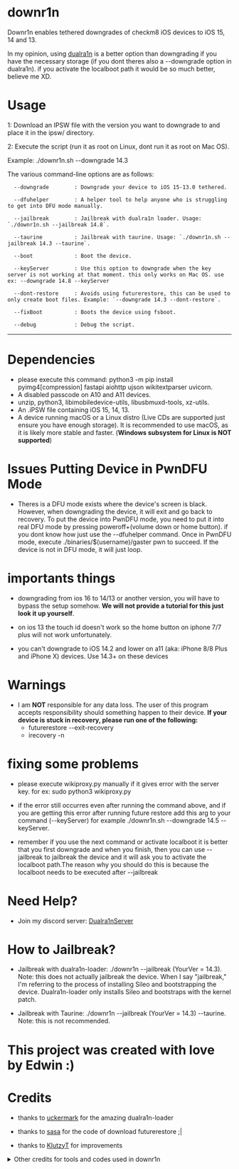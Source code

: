 # downr1n
Downr1n enables tethered downgrades of checkm8 iOS devices to iOS 15, 14 and 13.

In my opinion, using [dualra1n](https://github.com/dualra1n/dualra1n) is a better option than downgrading if you have the necessary storage (if you dont theres also a --downgrade option in dualra1n). if you activate the localboot path it would be so much better, believe me XD.

# Usage
1: Download an IPSW file with the version you want to downgrade to and place it in the ipsw/ directory.

2: Execute the script (run it as root on Linux, dont run it as root on Mac OS).

Example: ./downr1n.sh --downgrade 14.3

The various command-line options are as follows:

      --downgrade        : Downgrade your device to iOS 15-13.0 tethered.

      --dfuhelper        : A helper tool to help anyone who is struggling to get into DFU mode manually.

      --jailbreak        : Jailbreak with dualra1n loader. Usage: `./downr1n.sh --jailbreak 14.8`.

      --taurine          : Jailbreak with taurine. Usage: `./downr1n.sh --jailbreak 14.3 --taurine`.

      --boot             : Boot the device.

      --keyServer        : Use this option to downgrade when the key server is not working at that moment. this only works on Mac OS. use ex: --downgrade 14.8 --keyServer 

      --dont-restore     : Avoids using futurerestore, this can be used to only create boot files. Example: `--downgrade 14.3 --dont-restore`.

      --fixBoot          : Boots the device using fsboot.

      --debug            : Debug the script.

---

# Dependencies
- please execute this command: python3 -m pip install pyimg4[compression] fastapi aiohttp ujson wikitextparser uvicorn.
- A disabled passcode on A10 and A11 devices.
- unzip, python3, libimobiledevice-utils, libusbmuxd-tools, xz-utils.
- An .iPSW file containing iOS 15, 14, 13.
- A device running macOS or a Linux distro (Live CDs are supported just ensure you have enough storage). It is recommended to use macOS, as it is likely more stable and faster. (**Windows subsystem for Linux is NOT supported**) 

# Issues Putting Device in PwnDFU Mode

- Theres is a DFU mode exists where the device's screen is black. However, when downgrading the device, it will exit and go back to recovery. To put the device into PwnDFU mode, you need to put it into real DFU mode by pressing poweroff+(volume down or home button). if you dont know how just use the --dfuhelper command. Once in PwnDFU mode, execute ./binaries/$(username)/gaster pwn to succeed. If the device is not in DFU mode, it will just loop.

# importants things

- downgrading from ios 16 to 14/13 or another version, you will have to bypass the setup somehow. **We will not provide a tutorial for this just look it up yourself**.

- on ios 13 the touch id doesn't work so the home button on iphone 7/7 plus will not work unfortunately.

- you can't downgrade to iOS 14.2 and lower on a11 (aka: iPhone 8/8 Plus and iPhone X) devices. Use 14.3+ on these devices

# Warnings
- I am **NOT** responsible for any data loss. The user of this program accepts responsibility should something happen to their device.
 **If your device is stuck in recovery, please run one of the following:**
   - futurerestore --exit-recovery
   - irecovery -n

# fixing some problems

- please execute wikiproxy.py manually if it gives error with the server key. for ex: sudo python3 wikiproxy.py

- if the error still occurres even after running the command above, and if you are getting this error after running future restore add this arg to your command (--keyServer) for example ./downr1n.sh --downgrade 14.5 --keyServer.

- remember if you use the next command or activate localboot it is better that you first downgrade and when you finish, then you can use --jailbreak to jailbreak the device and it will ask you to activate the localboot path.The reason why you should do this is because the localboot needs to be executed after --jailbreak

# Need Help?
- Join my discord server: [Dualra1nServer](https://discord.gg/Gjs2P7FBuk)

# How to Jailbreak?
- Jailbreak with dualra1n-loader: ./downr1n --jailbreak (YourVer = 14.3). Note: this does not actually jailbreak the device. When I say "jailbreak," I'm referring to the process of installing Sileo and bootstrapping the device. Dualra1n-loader only installs Sileo and bootstraps with the kernel patch.

- Jailbreak with Taurine: ./downr1n --jailbreak (YourVer = 14.3) --taurine. Note: this is not recommended.

# This project was created with love by Edwin :)

# Credits

- thanks to [uckermark](https://github.com/Uckermark/) for the amazing dualra1n-loader

- thanks to [sasa](https://github.com/sasa8810) for the code of download futurerestore ;|

- thanks to [KlutzyT](https://github.com/klutzyT) for improvements

<details><summary>Other credits for tools and codes used in downr1n</summary>

- [wikiproxy.py](https://github.com/afastaudir8/wikiproxy).

- [futurerestore](https://github.com/futurerestore/futurerestore) without futurerestore it couldn't be downgraded.  

- [palera1nLegacy](https://github.com/palera1n/palera1n/tree/legacy) some code based on palera1n legacy.

- [exploit](https://github.com/exploit3dguy/) for asrpatcher

- [iSuns9](https://github.com/iSuns9/restored_external64patcher) thank you for restored_external64patcher

- [Nathan](https://github.com/verygenericname) for the ramdisk
    
- [m1sta](https://github.com/m1stadev) for [pyimg4](https://github.com/m1stadev/PyIMG4)

- [tihmstar](https://github.com/tihmstar) for [pzb](https://github.com/tihmstar/partialZipBrowser)/original [iBoot64Patcher](https://github.com/tihmstar/iBoot64Patcher)/original [liboffsetfinder64](https://github.com/tihmstar/liboffsetfinder64)/[img4tool](https://github.com/tihmstar/img4tool)

- [xerub](https://github.com/xerub) for [img4lib](https://github.com/xerub/img4lib) and [restored_external](https://github.com/xerub/sshrd) in the ramdisk

- [libimobiledevice](https://github.com/libimobiledevice) for several tools used in this project (irecovery, ideviceenterrecovery etc), and [nikias](https://github.com/nikias) for keeping it up to date

- [Ralp0045](https://github.com/Ralph0045/Kernel64Patcher) amazing dtree_patcher and kernel64patcher ;)

- [mineek](https://github.com/mineek/sunst0rm) because the original idea.

</p>
</details>
